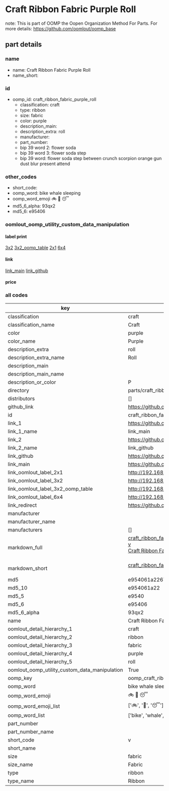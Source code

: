# Craft Ribbon Fabric Purple Roll  

note: This is part of OOMP the Oopen Organization Method For Parts. For more details: https://github.com/oomlout/oomp_base

##  part details
  







### name
* name: Craft Ribbon Fabric Purple Roll
* name_short: 
### id
* oomp_id: craft_ribbon_fabric_purple_roll
  * classification: craft
  * type: ribbon
  * size: fabric
  * color: purple
  * description_main: 
  * description_extra: roll
  * manufacturer: 
  * part_number: 
  * bip 39 word 2: flower soda
  * bip 39 word 3: flower soda step
  * bip 39 word: flower soda step between crunch scorpion orange gun dust blur present attend

### other_codes
* short_code: 
* oomp_word: bike whale sleeping
* oomp_word_emoji :bike: :whale: :sleeping:
* md5_6_alpha: 93qx2
* md5_6: e95406






### oomlout_oomp_utility_custom_data_manipulation
#### label print
[3x2](http://192.168.1.245:1112/?label=oomp%2093qx2)
[3x2_oomp_table](http://192.168.1.108:1112/?label=oomp%2093qx2)
[2x1](http://192.168.1.242:1112/?label=oomp%2093qx2)
[6x4](http://192.168.1.55:1112/?label=oomp%2093qx2)    

#### link

[link_main](https://github.com/oomlout/oomlout_oomp_version_1_messy/tree/main/parts/craft_ribbon_fabric_purple_roll) [link_github](https://github.com/oomlout/oomlout_oomp_version_1_messy/tree/main/parts/craft_ribbon_fabric_purple_roll)                             

#### price







### all codes 
| key | value |  
| --- | --- |  
| classification | craft |  
| classification_name | Craft |  
| color | purple |  
| color_name | Purple |  
| description_extra | roll |  
| description_extra_name | Roll |  
| description_main |  |  
| description_main_name |  |  
| description_or_color | P  |  
| directory | parts/craft_ribbon_fabric_purple_roll |  
| distributors | [] |  
| github_link | https://github.com/oomlout/oomlout_oomp_part_src/tree/main/parts/craft_ribbon_fabric_purple_roll |  
| id | craft_ribbon_fabric_purple_roll |  
| link_1 | https://github.com/oomlout/oomlout_oomp_version_1_messy/tree/main/parts/craft_ribbon_fabric_purple_roll |  
| link_1_name | link_main |  
| link_2 | https://github.com/oomlout/oomlout_oomp_version_1_messy/tree/main/parts/craft_ribbon_fabric_purple_roll |  
| link_2_name | link_github |  
| link_github | https://github.com/oomlout/oomlout_oomp_version_1_messy/tree/main/parts/craft_ribbon_fabric_purple_roll |  
| link_main | https://github.com/oomlout/oomlout_oomp_version_1_messy/tree/main/parts/craft_ribbon_fabric_purple_roll |  
| link_oomlout_label_2x1 | http://192.168.1.242:1112/?label=oomp%2093qx2 |  
| link_oomlout_label_3x2 | http://192.168.1.245:1112/?label=oomp%2093qx2 |  
| link_oomlout_label_3x2_oomp_table | http://192.168.1.108:1112/?label=oomp%2093qx2 |  
| link_oomlout_label_6x4 | http://192.168.1.55:1112/?label=oomp%2093qx2 |  
| link_redirect | https://github.com/oomlout/oomlout_oomp_version_1_messy/tree/main/parts/craft_ribbon_fabric_purple_roll |  
| manufacturer |  |  
| manufacturer_name |  |  
| manufacturers | [] |  
| markdown_full | [craft_ribbon_fabric_purple_roll](none)<br>[v](none)<br>[Craft Ribbon Fabric Purple Roll](none)<br><br> |  
| markdown_short | [craft_ribbon_fabric_purple_roll](none)<br><br> |  
| md5 | e954061a2267f37b049a715baaf38acc |  
| md5_10 | e954061a22 |  
| md5_5 | e9540 |  
| md5_6 | e95406 |  
| md5_6_alpha | 93qx2 |  
| name | Craft Ribbon Fabric Purple Roll |  
| oomlout_detail_hierarchy_1 | craft |  
| oomlout_detail_hierarchy_2 | ribbon |  
| oomlout_detail_hierarchy_3 | fabric |  
| oomlout_detail_hierarchy_4 | purple |  
| oomlout_detail_hierarchy_5 | roll |  
| oomlout_oomp_utility_custom_data_manipulation | True |  
| oomp_key | oomp_craft_ribbon_fabric_purple_roll |  
| oomp_word | bike whale sleeping |  
| oomp_word_emoji | :bike: :whale: :sleeping: |  
| oomp_word_emoji_list | [':bike:', ':whale:', ':sleeping:'] |  
| oomp_word_list | ['bike', 'whale', 'sleeping'] |  
| part_number |  |  
| part_number_name |  |  
| short_code | v |  
| short_name |  |  
| size | fabric |  
| size_name | Fabric |  
| type | ribbon |  
| type_name | Ribbon |  
